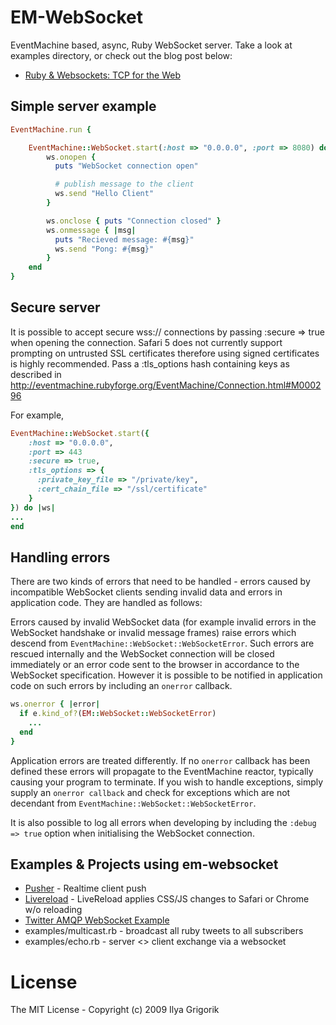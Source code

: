 # EM-WebSocket

EventMachine based, async, Ruby WebSocket server. Take a look at examples directory, or check out the blog post below:

* [Ruby & Websockets: TCP for the Web](http://www.igvita.com/2009/12/22/ruby-websockets-tcp-for-the-browser/)

## Simple server example

```ruby
EventMachine.run {

    EventMachine::WebSocket.start(:host => "0.0.0.0", :port => 8080) do |ws|
        ws.onopen {
          puts "WebSocket connection open"

          # publish message to the client
          ws.send "Hello Client"
        }

        ws.onclose { puts "Connection closed" }
        ws.onmessage { |msg|
          puts "Recieved message: #{msg}"
          ws.send "Pong: #{msg}"
        }
    end
}
```

## Secure server

It is possible to accept secure wss:// connections by passing :secure => true when opening the connection. Safari 5 does not currently support prompting on untrusted SSL certificates therefore using signed certificates is highly recommended. Pass a :tls_options hash containing keys as described in http://eventmachine.rubyforge.org/EventMachine/Connection.html#M000296

For example,

```ruby
EventMachine::WebSocket.start({
    :host => "0.0.0.0",
    :port => 443
    :secure => true,
    :tls_options => {
      :private_key_file => "/private/key",
      :cert_chain_file => "/ssl/certificate"
    }
}) do |ws|
...
end
```

## Handling errors

There are two kinds of errors that need to be handled - errors caused by incompatible WebSocket clients sending invalid data and errors in application code. They are handled as follows:

Errors caused by invalid WebSocket data (for example invalid errors in the WebSocket handshake or invalid message frames) raise errors which descend from `EventMachine::WebSocket::WebSocketError`. Such errors are rescued internally and the WebSocket connection will be closed immediately or an error code sent to the browser in accordance to the WebSocket specification. However it is possible to be notified in application code on such errors by including an `onerror` callback.

```ruby
ws.onerror { |error|
  if e.kind_of?(EM::WebSocket::WebSocketError)
    ...
  end
}
```

Application errors are treated differently. If no `onerror` callback has been defined these errors will propagate to the EventMachine reactor, typically causing your program to terminate. If you wish to handle exceptions, simply supply an `onerror callback` and check for exceptions which are not decendant from `EventMachine::WebSocket::WebSocketError`.

It is also possible to log all errors when developing by including the `:debug => true` option when initialising the WebSocket connection.

## Examples & Projects using em-websocket

* [Pusher](http://pusherapp.com) - Realtime client push
* [Livereload](https://github.com/mockko/livereload) - LiveReload applies CSS/JS changes to Safari or Chrome w/o reloading
* [Twitter AMQP WebSocket Example](http://github.com/rubenfonseca/twitter-amqp-websocket-example)
* examples/multicast.rb - broadcast all ruby tweets to all subscribers
* examples/echo.rb - server <> client exchange via a websocket

# License

The MIT License - Copyright (c) 2009 Ilya Grigorik